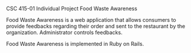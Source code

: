 CSC 415-01 Individual Project Food Waste Awareness

Food Waste Awareness is a web application that allows consumers to provide feedbacks regarding their order and sent to the restaurant by the organization. Administrator controls feedbacks.

Food Waste Awareness is implemented in Ruby on Rails.
